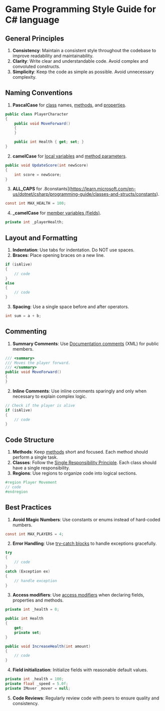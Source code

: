# Game Programming Style Guide for C# language

## General Principles

1. **Consistency**: Maintain a consistent style throughout the codebase to improve readability and maintainability.
2. **Clarity**: Write clear and understandable code. Avoid complex and convoluted constructs.
3. **Simplicity**: Keep the code as simple as possible. Avoid unnecessary complexity.

## Naming Conventions

1. **PascalCase** for [class](https://learn.microsoft.com/en-us/dotnet/csharp/fundamentals/types/classes) names, [methods](https://learn.microsoft.com/en-us/dotnet/csharp/programming-guide/classes-and-structs/methods), and [properties](https://learn.microsoft.com/en-us/dotnet/csharp/programming-guide/classes-and-structs/properties).

```csharp
public class PlayerCharacter
{
    public void MoveForward()
    {
    }

    public int Health { get; set; }
}
```

2. **camelCase** for [local variables](https://learn.microsoft.com/en-us/dotnet/csharp/language-reference/language-specification/variables#929-local-variables) and [method parameters](https://learn.microsoft.com/en-us/dotnet/csharp/language-reference/keywords/method-parameters).

```csharp
public void UpdateScore(int newScore)
{
    int score = newScore;
}
```

3. **ALL_CAPS** for .8constants](https://learn.microsoft.com/en-us/dotnet/csharp/programming-guide/classes-and-structs/constants).

```csharp
const int MAX_HEALTH = 100;
```

4. **_camelCase** for [member variables (fields)](https://learn.microsoft.com/en-us/dotnet/csharp/programming-guide/classes-and-structs/fields).

```csharp
private int _playerHealth;
```

## Layout and Formatting

1. **Indentation**: Use tabs for indentation. Do NOT use spaces.
2. **Braces**: Place opening braces on a new line.

```csharp
if (isAlive)
{
    // code
}
else
{
    // code
}
```

3. **Spacing**: Use a single space before and after operators.

```csharp
int sum = a + b;
```

## Commenting

1. **Summary Comments**: Use [Documentation comments](https://learn.microsoft.com/en-us/dotnet/csharp/language-reference/language-specification/documentation-comments) (XML) for public members.

```csharp
/// <summary>
/// Moves the player forward.
/// </summary>
public void MoveForward()
{
}
```

2. **Inline Comments**: Use inline comments sparingly and only when necessary to explain complex logic.

```csharp
// Check if the player is alive
if (isAlive)
{
    // code
}
```

## Code Structure

1. **Methods**: Keep [methods](https://learn.microsoft.com/en-us/dotnet/csharp/programming-guide/classes-and-structs/methods) short and focused. Each method should perform a single task.
2. **Classes**: Follow the [Single Responsibility Principle](https://learn.microsoft.com/en-us/dotnet/architecture/modern-web-apps-azure/architectural-principles#single-responsibility). Each class should have a single responsibility.
3. **Regions**: Use regions to organize code into logical sections.

```csharp
#region Player Movement
// code
#endregion
```

## Best Practices

1. **Avoid Magic Numbers**: Use constants or enums instead of hard-coded numbers.

```csharp
const int MAX_PLAYERS = 4;
```

2. **Error Handling**: Use [try-catch blocks](https://learn.microsoft.com/en-us/dotnet/csharp/language-reference/statements/exception-handling-statements) to handle exceptions gracefully.

```csharp
try
{
    // code
}
catch (Exception ex)
{
    // handle exception
}
```

3. **Access modifiers**: Use [access modifiers](https://learn.microsoft.com/en-us/dotnet/csharp/programming-guide/classes-and-structs/access-modifiers) when declaring fields, properties and methods.

```csharp
private int _health = 0;

public int Health
{
    get;
    private set;
}

public void IncreaseHealth(int amount)
{
    // code
}
```

4. **Field initialization**: Initialize fields with reasonable default values.

```csharp
private int _health = 100;
private float _speed = 5.0f;
private IMover _mover = null;
```

5. **Code Reviews**: Regularly review code with peers to ensure quality and consistency.
